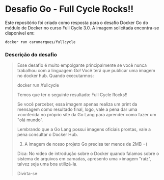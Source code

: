 # Desafio Go - Full Cycle Rocks!!

Este repositório foi criado como resposta para o desafio Docker Go do módulo de Docker no curso Full Cycle 3.0.
A imagem solicitada encontra-se disponivel em:

```bash
docker run carumarques/fullcycle
```

### Descrição do desafio

>Esse desafio é muito empolgante principalmente se você nunca trabalhou com a linguagem Go!
>Você terá que publicar uma imagem no docker hub. Quando executarmos:
>
>docker run <seu-user>/fullcycle
>
>Temos que ter o seguinte resultado: Full Cycle Rocks!!
>
>Se você perceber, essa imagem apenas realiza um print da mensagem como resultado final, logo, vale a pena dar uma >conferida no próprio site da Go Lang para aprender como fazer um "olá mundo".
>
>Lembrando que a Go Lang possui imagens oficiais prontas, vale a pena consultar o Docker Hub.
>
>3) A imagem de nosso projeto Go precisa ter menos de 2MB =)
>
>Dica: No vídeo de introdução sobre o Docker quando falamos sobre o sistema de arquivos em camadas, apresento uma >imagem "raiz", talvez seja uma boa utilizá-la.
>
>Divirta-se
>